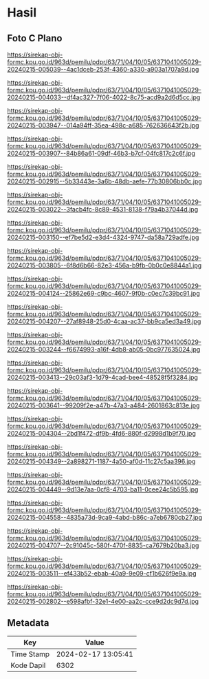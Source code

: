 # Hasil

## Foto C Plano

https://sirekap-obj-formc.kpu.go.id/963d/pemilu/pdpr/63/71/04/10/05/6371041005029-20240215-005039--4ac1dceb-253f-4360-a330-a903a1707a9d.jpg

https://sirekap-obj-formc.kpu.go.id/963d/pemilu/pdpr/63/71/04/10/05/6371041005029-20240215-004033--df4ac327-7f06-4022-8c75-acd9a2d6d5cc.jpg

https://sirekap-obj-formc.kpu.go.id/963d/pemilu/pdpr/63/71/04/10/05/6371041005029-20240215-003947--014a94ff-35ea-498c-a685-762636643f2b.jpg

https://sirekap-obj-formc.kpu.go.id/963d/pemilu/pdpr/63/71/04/10/05/6371041005029-20240215-003907--84b86a61-09df-46b3-b7cf-04fc817c2c6f.jpg

https://sirekap-obj-formc.kpu.go.id/963d/pemilu/pdpr/63/71/04/10/05/6371041005029-20240215-002915--5b33443e-3a6b-48db-aefe-77b30806bb0c.jpg

https://sirekap-obj-formc.kpu.go.id/963d/pemilu/pdpr/63/71/04/10/05/6371041005029-20240215-003022--3facb4fc-8c89-4531-8138-f79a4b37044d.jpg

https://sirekap-obj-formc.kpu.go.id/963d/pemilu/pdpr/63/71/04/10/05/6371041005029-20240215-003150--ef7be5d2-e3d4-4324-9747-da58a729adfe.jpg

https://sirekap-obj-formc.kpu.go.id/963d/pemilu/pdpr/63/71/04/10/05/6371041005029-20240215-003805--6f8d6b66-82e3-456a-b9fb-0b0c0e8844a1.jpg

https://sirekap-obj-formc.kpu.go.id/963d/pemilu/pdpr/63/71/04/10/05/6371041005029-20240215-004124--25862e69-c9bc-4607-9f0b-c0ec7c39bc91.jpg

https://sirekap-obj-formc.kpu.go.id/963d/pemilu/pdpr/63/71/04/10/05/6371041005029-20240215-004207--27af8948-25d0-4caa-ac37-bb9ca5ed3a49.jpg

https://sirekap-obj-formc.kpu.go.id/963d/pemilu/pdpr/63/71/04/10/05/6371041005029-20240215-003244--f6674993-a16f-4db8-ab05-0bc977635024.jpg

https://sirekap-obj-formc.kpu.go.id/963d/pemilu/pdpr/63/71/04/10/05/6371041005029-20240215-003413--29c03af3-1d79-4cad-bee4-48528f5f3284.jpg

https://sirekap-obj-formc.kpu.go.id/963d/pemilu/pdpr/63/71/04/10/05/6371041005029-20240215-003641--99209f2e-a47b-47a3-a484-2601863c813e.jpg

https://sirekap-obj-formc.kpu.go.id/963d/pemilu/pdpr/63/71/04/10/05/6371041005029-20240215-004304--2bd1f472-df9b-4fd6-880f-d2998d1b9f70.jpg

https://sirekap-obj-formc.kpu.go.id/963d/pemilu/pdpr/63/71/04/10/05/6371041005029-20240215-004349--2a898271-1187-4a50-af0d-11c27c5aa396.jpg

https://sirekap-obj-formc.kpu.go.id/963d/pemilu/pdpr/63/71/04/10/05/6371041005029-20240215-004449--9d13e7aa-0cf8-4703-ba11-0cee24c5b595.jpg

https://sirekap-obj-formc.kpu.go.id/963d/pemilu/pdpr/63/71/04/10/05/6371041005029-20240215-004558--4835a73d-9ca9-4abd-b86c-a7eb6780cb27.jpg

https://sirekap-obj-formc.kpu.go.id/963d/pemilu/pdpr/63/71/04/10/05/6371041005029-20240215-004707--2c91045c-580f-470f-8835-ca7679b20ba3.jpg

https://sirekap-obj-formc.kpu.go.id/963d/pemilu/pdpr/63/71/04/10/05/6371041005029-20240215-003511--ef433b52-ebab-40a9-9e09-cf1b626f9e9a.jpg

https://sirekap-obj-formc.kpu.go.id/963d/pemilu/pdpr/63/71/04/10/05/6371041005029-20240215-002802--e598afbf-32e1-4e00-aa2c-cce9d2dc9d7d.jpg


## Metadata

| Key        | Value               |
| ---------- | ------------------- |
| Time Stamp | 2024-02-17 13:05:41 |
| Kode Dapil | 6302                |



